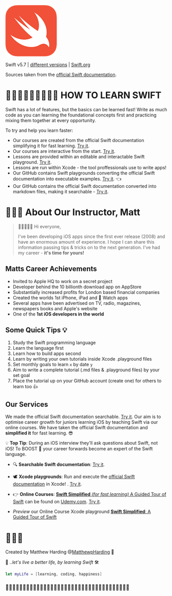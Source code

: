 ![Swift](swift-logo.png)

Swift v5.7 | [different versions](find-my-swift-version.md) | [Swift.org](https://docs.swift.org) 

Sources taken from the [official Swift documentation](https://docs.swift.org/swift-book/LanguageGuide/TheBasics.html).

# 👨🏿‍💻🧑🏻‍💻👩🏾‍💻 HOW TO LEARN SWIFT
Swift has a lot of features, but the basics can be learned fast! Write as much code as you can learning the foundational concepts first and practicing mixing them together at every opportunity.

To try and help you learn faster:

* Our courses are created from the official Swift documentation simplifying it for fast learning. [Try it](https://www.udemy.com/user/iosbfree).
* Our courses are interactive from the start. [Try it](https://www.udemy.com/user/iosbfree).
* Lessons are provided within an editable and interactable Swift playground. [Try it](https://www.udemy.com/user/iosbfree).
* Lessons are run within Xcode - the tool proffessionals use to write apps!
* Our GitHub contains Swift playgrounds converting the official Swift documentation into executable examples. [Try it](https://github.com/MatthewpHarding/SWIFTDOCS-1-the-basics/archive/refs/heads/main.zip). 👈
* Our GitHub contains the official Swift documentation converted into markdown files, making it searchable - [Try it](https://github.com/MatthewpHarding?tab=repositories&q=SWIFTDOCS+hello+world).

# 🧑🏼‍💻 About Our Instructor, Matt
>👋👋🏻👋🏿 Hi everyone,
>
>I've been developing iOS apps since the first ever release (2008) and have an enormous amount of experience. I hope I can share this information passing tips & tricks on to the next generation. I've had my career - **it's time for yours!**

## Matts Career Achievements 
* Invited to Apple HQ to work on a secret project
* Developer behind the 10 billionth download app on AppStore
* Substantially increased profits for London based financial companies
* Created the worlds 1st iPhone, iPad and  Watch apps
* Several apps have been advertised on TV, radio, magazines, newspapers books and Apple's website
* One of the **1st iOS developers in the world**

## Some Quick Tips 💡
1. Study the Swift programming language
2. Learn the language first
3. Learn how to build apps second
4. Learn by writing your own tutorials inside Xcode .playground files
5. Set monthly goals to learn `x` by date `y`
6. Aim to write a complete tutorial (.md files & .playground files) by your set goal
7. Place the tutorial up on your GitHub account (create one) for others to learn too 👍

## Our Services
We made the official Swift documentation searchable. [Try it](https://github.com/MatthewpHarding?tab=repositories&q=SWIFTDOCS+hello+world). Our aim is to optimise career growth for juniors learning iOS by teaching Swift via our online courses. We have taken the official Swift documentation and **simplified it** for fast learning. 😎

💡 **Top Tip**: During an iOS interview they'll ask questions about Swift, not iOS! To BOOST 🚀 your career forwards become an expert of the Swift language.

- 🔍 **Searchable Swift documentation**: [Try it](https://github.com/MatthewpHarding?tab=repositories&q=SWIFTDOCS+hello+world).

- 🕊 **Xcode playgrounds**: Run and execute the [official Swift documentation](https://github.com/MatthewpHarding/SWIFTDOCS-1-the-basics) in Xcode! . [Try it](https://github.com/MatthewpHarding/SWIFTDOCS-1-the-basics/archive/refs/heads/main.zip).

- 👉 **Online Courses**: [**Swift Simplified** *(for fast learning)* A Guided Tour of Swift](https://www.udemy.com/user/iosbfree) can be found on [Udemy.com](https://www.udemy.com/user/iosbfree). [Try it](https://www.udemy.com/user/iosbfree).

- *Preview* our Online Course Xcode playground [**Swift Simplified**: A Guided Tour of Swift](https://github.com/MatthewpHarding/a-tour-of-swift) 

# 🧑🏼‍💻
Created by Matthew Harding
@[MatthewpHarding](https://github.com/MatthewpHarding) 🔗

🤩 *..let's live a better life, by learning Swift* 🛠

```Swift
let myLife = [learning, coding, happiness] 
```
### 🧕🏻👨🏿‍💼👩🏼‍💼👩🏻‍💻👨🏼‍💼🧛🏻‍♀️👩🏼‍💻💁🏽‍♂️🕵🏻‍♂️🧝🏼‍♀️🦹🏼‍♀🧕🏾🧟‍♂️
